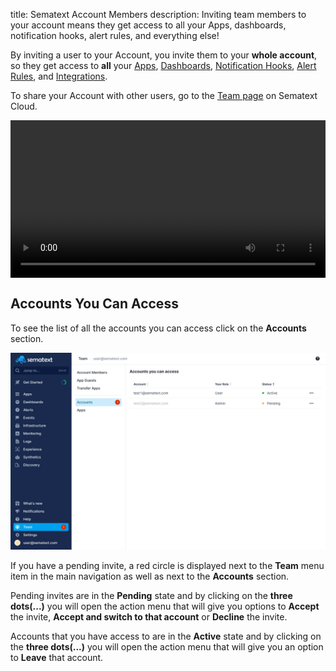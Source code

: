 title: Sematext Account Members
description: Inviting team members to your account means they get access to all your Apps, dashboards, notification hooks, alert rules, and everything else!  

By inviting a user to your Account, you invite them to your **whole account**, 
so they get access to **all** your [Apps](https://apps.sematext.com/ui/integrations/apps), 
[Dashboards](https://apps.sematext.com/ui/dashboards), [Notification Hooks](https://apps.sematext.com/ui/hooks), [Alert Rules](https://apps.sematext.com/ui/alerts/rules), and 
[Integrations](https://apps.sematext.com/ui/integrations).

To share your Account with other users, go to the 
[Team page](https://apps.sematext.com/ui/team/account-members) on Sematext Cloud.

<video style="display:block; width:100%; height:auto;" controls autoplay loop>
  <source src="https://cdn.sematext.com/videos/account-members.mp4" type="video/mp4" />
</video>

## Accounts You Can Access

To see the list of all the accounts you can access click on the **Accounts** section. 

![Accounts You Can Access](../images/team/accounts_you_can_access.png)

If you have a pending invite, a red circle is displayed next to the **Team** menu item in the main navigation 
as well as next to the **Accounts** section. 

Pending invites are in the **Pending** state and by clicking on the **three dots(...)** you will open 
the action menu that will give you options to **Accept** the invite, **Accept and switch to that account** or **Decline** the invite.

Accounts that you have access to are in the **Active** state and by clicking on the **three dots(...)** you 
will open the action menu that will give you an option to **Leave** that account.


